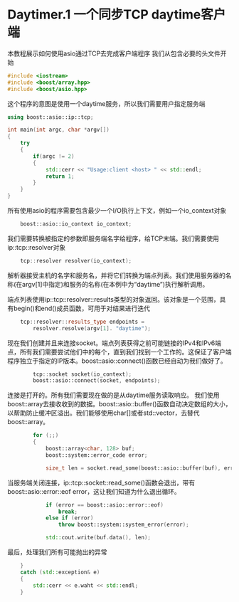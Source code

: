# Daytimer.1 一个同步TCP daytime客户端
本教程展示如何使用asio通过TCP去完成客户端程序
我们从包含必要的头文件开始
``` c++
#include <iostream>
#include <boost/array.hpp>
#include <boost/asio.hpp>
```
这个程序的意图是使用一个daytime服务，所以我们需要用户指定服务端
``` c++
using boost::asio::ip::tcp;

int main(int argc, char *argv[])
{
    try
    {
        if(argc != 2)
        {
            std::cerr << "Usage:client <host> " << std::endl;
            return 1;
        }
    }
}
```
所有使用asio的程序需要包含最少一个I/O执行上下文，例如一个io_context对象
``` c++
    boost::asio::io_context io_context;
```
我们需要转换被指定的参数即服务端名字给程序，给TCP末端。我们需要使用ip::tcp::resolver对象
``` c++
    tcp::resolver resolver(io_context);
```
解析器接受主机的名字和服务名，并将它们转换为端点列表。我们使用服务器的名称(在argv[1]中指定)和服务的名称(在本例中为“daytime”)执行解析调用。

端点列表使用ip::tcp::resolver::results类型的对象返回。该对象是一个范围，具有begin()和end()成员函数，可用于对结果进行迭代
``` c++
    tcp::resolver::results_type endpoints =
        resolver.resolve(argv[1]. "daytime");
```
现在我们创建并且来连接socket。端点列表获得之前可能链接的IPv4和IPv6端点，所有我们需要尝试他们中的每个，直到我们找到一个工作的。这保证了客户端程序独立于指定的IP版本。boost::asio::connect()函数已经自动为我们做好了。
``` c++
        tcp::socket socket(io_context);
        boost::asio::connect(socket, endpoints);
```
连接是打开的。所有我们需要现在做的是从daytime服务读取响应。
我们使用boost::array去接收收到的数据。boost::asio::buffer()函数自动决定数组的大小，以帮助防止缓冲区溢出。我们能够使用char[]或者std::vector，去替代boost::array。
``` c++
        for (;;)
        {
            boost::array<char, 128> buf;
            boost::system::error_code error;

            size_t len = socket.read_some(boost::asio::buffer(buf), error);
```
当服务端关闭连接，ip::tcp::socket::read_some()函数会退出，带有boost::asio::error::eof error，这让我们知道为什么退出循环。
``` c++
            if (error == boost::asio::error::eof)
                break;
            else if (error)
                throw boost::system::system_error(error);

            std::cout.write(buf.data(), len);
```
最后，处理我们所有可能抛出的异常
``` c++
    }
    catch (std::exception& e)
    {
        std::cerr << e.waht << std::endl;
    }
```